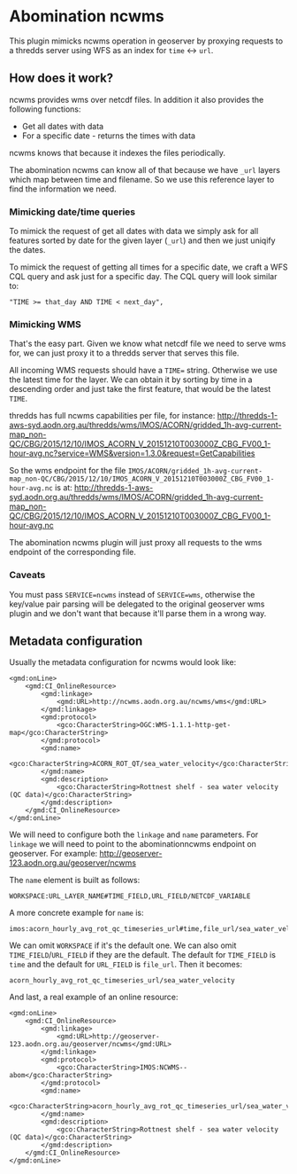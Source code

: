 # Abomination ncwms

This plugin mimicks ncwms operation in geoserver by proxying requests to a
thredds server using WFS as an index for `time` <-> `url`.

## How does it work?

ncwms provides wms over netcdf files. In addition it also provides the
following functions:
 * Get all dates with data
 * For a specific date - returns the times with data

ncwms knows that because it indexes the files periodically.

The abomination ncwms can know all of that because we have `_url` layers which
map between time and filename. So we use this reference layer to find the
information we need.

### Mimicking date/time queries

To mimick the request of get all dates with data we simply ask for all features
sorted by date for the given layer (`_url`) and then we just uniqify the dates.

To mimick the request of getting all times for a specific date, we craft a WFS
CQL query and ask just for a specific day. The CQL query will look similar to:
```
"TIME >= that_day AND TIME < next_day",
```

### Mimicking WMS

That's the easy part. Given we know what netcdf file we need to serve wms for,
we can just proxy it to a thredds server that serves this file.

All incoming WMS requests should have a `TIME=` string. Otherwise we use the
latest time for the layer. We can obtain it by sorting by time in a descending
order and just take the first feature, that would be the latest `TIME`.

thredds has full ncwms capabilities per file, for instance:
http://thredds-1-aws-syd.aodn.org.au/thredds/wms/IMOS/ACORN/gridded_1h-avg-current-map_non-QC/CBG/2015/12/10/IMOS_ACORN_V_20151210T003000Z_CBG_FV00_1-hour-avg.nc?service=WMS&version=1.3.0&request=GetCapabilities

So the wms endpoint for the file `IMOS/ACORN/gridded_1h-avg-current-map_non-QC/CBG/2015/12/10/IMOS_ACORN_V_20151210T003000Z_CBG_FV00_1-hour-avg.nc` is at:
http://thredds-1-aws-syd.aodn.org.au/thredds/wms/IMOS/ACORN/gridded_1h-avg-current-map_non-QC/CBG/2015/12/10/IMOS_ACORN_V_20151210T003000Z_CBG_FV00_1-hour-avg.nc

The abomination ncwms plugin will just proxy all requests to the wms endpoint of
the corresponding file.

### Caveats

You must pass `SERVICE=ncwms` instead of `SERVICE=wms`, otherwise the key/value
pair parsing will be delegated to the original geoserver wms plugin and we
don't want that because it'll parse them in a wrong way.

## Metadata configuration

Usually the metadata configuration for ncwms would look like:
```
<gmd:onLine>
    <gmd:CI_OnlineResource>
        <gmd:linkage>
            <gmd:URL>http://ncwms.aodn.org.au/ncwms/wms</gmd:URL>
        </gmd:linkage>
        <gmd:protocol>
            <gco:CharacterString>OGC:WMS-1.1.1-http-get-map</gco:CharacterString>
        </gmd:protocol>
        <gmd:name>
            <gco:CharacterString>ACORN_ROT_QT/sea_water_velocity</gco:CharacterString>
        </gmd:name>
        <gmd:description>
            <gco:CharacterString>Rottnest shelf - sea water velocity (QC data)</gco:CharacterString>
        </gmd:description>
    </gmd:CI_OnlineResource>
</gmd:onLine>
```

We will need to configure both the `linkage` and `name` parameters. For
`linkage` we will need to point to the abominationncwms endpoint on geoserver.
For example:
http://geoserver-123.aodn.org.au/geoserver/ncwms

The `name` element is built as follows:
```
WORKSPACE:URL_LAYER_NAME#TIME_FIELD,URL_FIELD/NETCDF_VARIABLE
```

A more concrete example for `name` is:
```
imos:acorn_hourly_avg_rot_qc_timeseries_url#time,file_url/sea_water_velocity
```
We can omit `WORKSPACE` if it's the default one. We can also omit
`TIME_FIELD`/`URL_FIELD` if they are the default. The default for `TIME_FIELD`
is `time` and the default for `URL_FIELD` is `file_url`. Then it becomes:
```
acorn_hourly_avg_rot_qc_timeseries_url/sea_water_velocity
```

And last, a real example of an online resource:
```
<gmd:onLine>
    <gmd:CI_OnlineResource>
        <gmd:linkage>
            <gmd:URL>http://geoserver-123.aodn.org.au/geoserver/ncwms</gmd:URL>
        </gmd:linkage>
        <gmd:protocol>
            <gco:CharacterString>IMOS:NCWMS--abom</gco:CharacterString>
        </gmd:protocol>
        <gmd:name>
            <gco:CharacterString>acorn_hourly_avg_rot_qc_timeseries_url/sea_water_velocity</gco:CharacterString>
        </gmd:name>
        <gmd:description>
            <gco:CharacterString>Rottnest shelf - sea water velocity (QC data)</gco:CharacterString>
        </gmd:description>
    </gmd:CI_OnlineResource>
</gmd:onLine>
```

